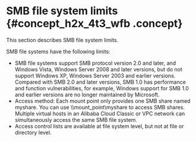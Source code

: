 # SMB file system limits {#concept_h2x_4t3_wfb .concept}

This section describes SMB file system limits.

SMB file systems have the following limits:

-   SMB file systems support SMB protocol version 2.0 and later, and Windows Vista, Windows Server 2008 and later versions, but do not support Windows XP, Windows Server 2003 and earlier versions. Compared with SMB 2.0 and later versions, SMB 1.0 has performance and function vulnerabilities, for example, Windows support for SMB 1.0 and earlier versions are no longer maintained by Microsoft.
-   Access method: Each mount point only provides one SMB share named myshare. You can use \\\\mount\_point\\myshare to access SMB shares. Multiple virtual hosts in an Alibaba Cloud Classic or VPC network can simultaneously access the same SMB file system.
-   Access control lists are available at file system level, but not at file or directory level.

